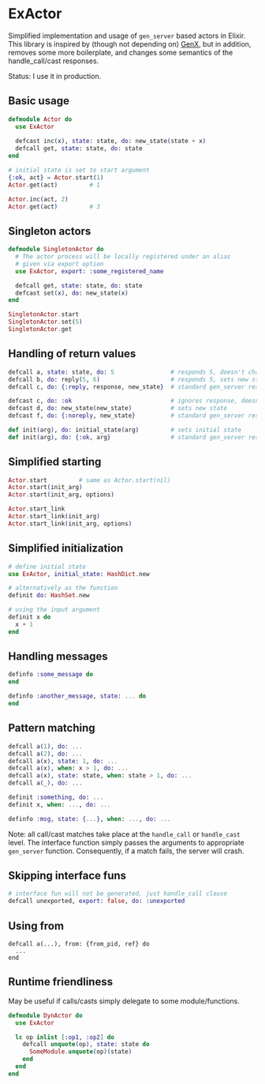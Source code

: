 # ExActor

Simplified implementation and usage of `gen_server` based actors in Elixir.
This library is inspired by (though not depending on) [GenX](https://github.com/yrashk/genx), but in addition, removes some more boilerplate, and changes some semantics of the handle_call/cast responses.

Status: I use it in production.

## Basic usage

```elixir
defmodule Actor do
  use ExActor
  
  defcast inc(x), state: state, do: new_state(state + x)
  defcall get, state: state, do: state
end

# initial state is set to start argument
{:ok, act} = Actor.start(1)
Actor.get(act)         # 1

Actor.inc(act, 2)
Actor.get(act)         # 3
```

## Singleton actors

```elixir
defmodule SingletonActor do
  # The actor process will be locally registered under an alias
  # given via export option
  use ExActor, export: :some_registered_name

  defcall get, state: state, do: state
  defcast set(x), do: new_state(x)
end

SingletonActor.start
SingletonActor.set(5)
SingletonActor.get
```

## Handling of return values

```elixir
defcall a, state: state, do: 5                # responds 5, doesn't change state
defcall b, do: reply(5, 6)                    # responds 5, sets new state to 6
defcall c, do: {:reply, response, new_state}  # standard gen_server response is left intact

defcast c, do: :ok                            # ignores response, doesn't change state
defcast d, do: new_state(new_state)           # sets new state
defcast f, do: {:noreply, new_state}          # standard gen_server response is left intact

def init(arg), do: initial_state(arg)         # sets initial state
def init(arg), do: {:ok, arg}                 # standard gen_server response    
```
    
## Simplified starting
    
```elixir
Actor.start         # same as Actor.start(nil)
Actor.start(init_arg)
Actor.start(init_arg, options)

Actor.start_link
Actor.start_link(init_arg)
Actor.start_link(init_arg, options)
```

## Simplified initialization

```elixir
# define initial state
use ExActor, initial_state: HashDict.new

# alternatively as the function
definit do: HashSet.new

# using the input argument
definit x do
  x + 1
end
```

## Handling messages

```elixir
definfo :some_message do
end

definfo :another_message, state: ... do
end
```

## Pattern matching

```elixir
defcall a(1), do: ...
defcall a(2), do: ...
defcall a(x), state: 1, do: ...
defcall a(x), when: x > 1, do: ...
defcall a(x), state: state, when: state > 1, do: ...
defcall a(_), do: ...

definit :something, do: ...
definit x, when: ..., do: ...

definfo :msg, state: {...}, when: ..., do: ...
```

Note: all call/cast matches take place at the `handle_call` or `handle_cast` level. The interface function simply passes the arguments to appropriate `gen_server` function. Consequently, if a match fails, the server will crash.

## Skipping interface funs

```elixir
# interface fun will not be generated, just handle_call clause
defcall unexported, export: false, do: :unexported
```

## Using from

```
defcall a(...), from: {from_pid, ref} do
  ...
end
```

## Runtime friendliness

May be useful if calls/casts simply delegate to some module/functions.

```elixir
defmodule DynActor do
  use ExActor

  lc op inlist [:op1, :op2] do
    defcall unquote(op), state: state do
      SomeModule.unquote(op)(state)
    end
  end
end
```